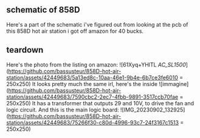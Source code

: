 ## schematic of 858D
Here's a part of the schematic i've figured out from looking at the pcb of this 858D hot air station i got off amazon for 40 bucks.
## teardown
Here's the photo from the listing on amazon:
![61Xyq+YHlTL _AC_SL1500_](https://github.com/bassusteur/858D-hot-air-station/assets/42449683/5a13ed8c-10aa-46e1-9b4e-6b7ce3fe6010 = 250x250)
It looks pretty much the same irl, here's the inside
![immagine](https://github.com/bassusteur/858D-hot-air-station/assets/42449683/7590cbc2-2ec7-4fbb-9891-3517ccb70fae = 250x250)
It has a transformer that outputs 29 and 10V, to drive the fan and logic circuit.
And this is the main logic board:
![IMG_20230902_132925](https://github.com/bassusteur/858D-hot-air-station/assets/42449683/75266f30-c80d-4996-93c7-24f3167c1513 = 250x250)
